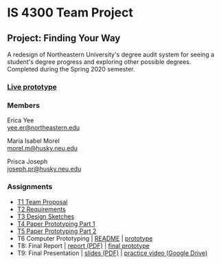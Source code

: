# IS 4300 Team Project

## Project: Finding Your Way
A redesign of Northeastern University's degree audit system for seeing a student's degree progress and exploring other possible degrees. Completed during the Spring 2020 semester.

### [Live prototype](https://ericayee.com/hci/)


### Members
Erica Yee  
yee.er@northeastern.edu

Maria Isabel Morel  
morel.m@husky.neu.edu

Prisca Joseph  
joseph.pr@husky.neu.edu

### Assignments
* [T1 Team Proposal](assignments/T1-JosephMorelYee.pdf)
* [T2 Requirements](assignments/T2-JosephMorelYee.pdf)
* [T3 Design Sketches](assignments/T3-JosephMorelYee.pdf)
* [T4 Paper Prototyping Part 1](assignments/T4-JosephMorelYee.pdf)
* [T5 Paper Prototyping Part 2](assignments/T5-JosephMorelYee.pdf)
* T6 Computer Prototyping | [README](T6_README.md) | [prototype](https://ericayee.com/hci-t6/)
* T8: Final Report | [report (PDF)](assignments/T8-JosephMorelYee.pdf) | [final prototype](https://ericayee.com/hci/)
* T9: Final Presentation | [slides (PDF)](assignments/T9-JosephMorelYee-Slides.pdf) | [practice video (Google Drive)](https://drive.google.com/file/d/1Osqfm6pZVdbxGTrnMwV8mCCta36F9yQ7/view)
